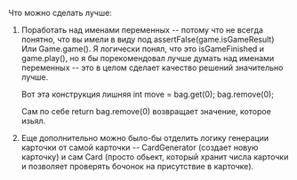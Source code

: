 Что можно сделать лучше:
1. Поработать над именами переменных -- потому что не всегда понятно, 
что вы имели в виду под assertFalse(game.isGameResult)
Или Game.game().
Я логически понял, что это isGameFinished и game.play(), 
но я бы порекомендовал лучше думать над именами переменных -- 
это в целом сделает качество решений значительно лучше.

    Вот эта конструкция лишняя
    int move = bag.get(0);
    bag.remove(0);
    
    Сам по себе return bag.remove(0) возвращает значение, которое изьял.
2. Еще дополнительно можно было-бы отделить логику генерации карточки 
от самой карточки -- CardGenerator (создает новую карточку) и сам 
Card (просто обьект, который хранит числа карточки и позволяет проверять 
бочонок на присутствие в карточке).